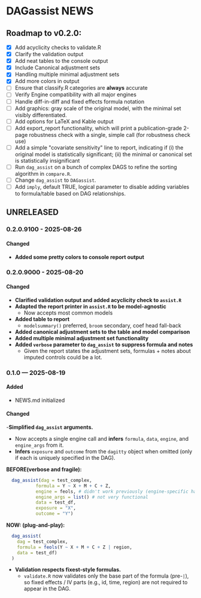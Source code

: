 # DAGassist NEWS

## Roadmap to v0.2.0:

- [x] Add acyclicity checks to validate.R
- [x] Clarify the validation output
- [x] Add neat tables to the console output
- [x] Include Canonical adjustment sets
- [x] Handling multiple minimal adjustment sets
- [x] Add more colors in output
- [ ] Ensure that classify.R categories are **always** accurate
- [ ] Verify Engine compatibility with all major engines
- [ ] Handle diff-in-diff and fixed effects formula notation
- [ ] Add graphics: gray scale of the original model, with the minimal set visibly differentiated.
- [ ] Add options for LaTeX and Kable output
- [ ] Add export_report functionality, which will print a publication-grade 2-page robustness check with a single, simple call (for robustness check use)
- [ ] Add a simple "covariate sensitivity" line to report, indicating if (i) the original model is statistically significant; (ii) the minimal or canonical set is statistically insignificant
- [ ] Run `dag_assist` on a bunch of complex DAGS to refine the sorting algorithm in `compare.R`.
- [ ] Change `dag_assist` to `DAGassist`.
- [ ] Add `imply`, default TRUE, logical parameter to disable adding variables to formula/table based on DAG relationships.

## UNRELEASED

### 0.2.0.9100 - 2025-08-26

#### Changed
- **Added some pretty colors to console report output**

### 0.2.0.9000 - 2025-08-20

#### Changed

- **Clarified validation output and added acyclicity check to `assist.R`**
- **Adapted the report printer in `assist.R` to be model-agnostic**
  - Now accepts most common models
- **Added table to report**
  - `modelsummary()` preferred, `broom` secondary, coef head fall-back
- **Added canonical adjustment sets to the table and model comparison**
- **Added multiple minimal adjustment set functionality**
- **Added `verbose` parameter to `dag_assist` to suppress formula and notes**
  - Given the report states the adjustment sets, formulas + notes about imputed controls could be a lot.

### 0.1.0 — 2025-08-19

#### Added 
- NEWS.md initialized

#### Changed

-**Simplified `dag_assist` arguments.**
  - Now accepts a single engine call and **infers** `formula`, `data`, `engine`, and `engine_args` from it.
  - **Infers** `exposure` and `outcome` from the `dagitty` object when omitted (only if each is uniquely specified in the DAG).
    
  **BEFORE(verbose and fragile):**
```r
  dag_assist(dag = test_complex, 
           formula = Y ~ X + M + C + Z,
           engine = feols, # didn't work previously (engine-specific handling)
           engine_args = list() # not very functional
           data = test_df,
           exposure = "X", 
           outcome = "Y")
```
  

  **NOW: (plug-and-play):**
```r
  dag_assist(
    dag = test_complex, 
    formula = feols(Y ~ X + M + C + Z | region, 
    data = test_df)
  )
```

- **Validation respects fixest-style formulas.**
  - `validate.R` now validates only the base part of the formula (pre-`|`), so fixed effects / IV parts (e.g., id, time, region) are not required to appear in the DAG.
